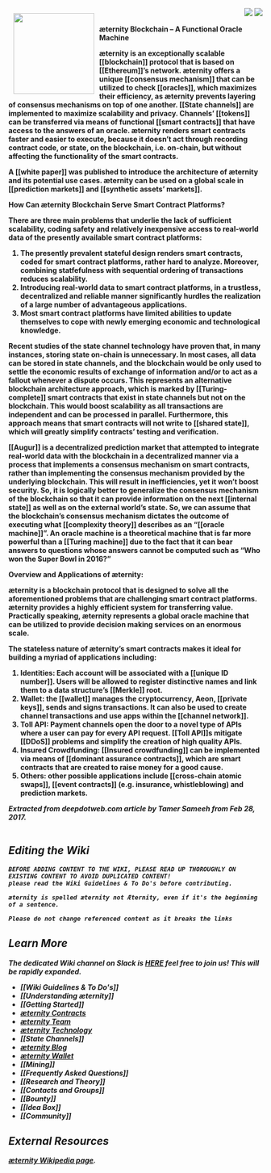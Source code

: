 <a href="http://www.aeternity.com/"><img width="160px" src="http://www.aeternity.com/user/themes/aeon/img/aeternity_logo.png" align="left" hspace="10" vspace="10"></a>

<p align = right><a target="_blank" href="https://twitter.com/intent/tweet?original_referer=https%3A%2F%2Fabout.twitter.com%2Fresources%2Fbuttons&text=Aeternity:%20scalable%20smart%20contracts%20interfacing%20with%20real%20world%20data&tw_p=tweetbutton&url=http%3A%2F%2Fwww.aeternity.com%2F&via=aetrnty"><img src="http://s30.postimg.org/j2q6ql27h/Tweet.png"></a>
<a target="_blank" href="https://twitter.com/aetrnty"> <img src="https://s24.postimg.org/4xcf9j8xh/Follow-_Twitter.jpg?2"></a>
</p>
<b>æternity Blockchain – A Functional Oracle Machine<p>

æternity is an exceptionally scalable [[blockchain]] protocol that is based on [[Ethereum]]’s network. æternity offers a unique [[consensus mechanism]] that can be utilized to check [[oracles]], which maximizes their efficiency, as æternity prevents layering of consensus mechanisms on top of one another. [[State channels]] are implemented to maximize scalability and privacy. Channels’ [[tokens]] can be transferred via means of functional [[smart contracts]] that have access to the answers of an oracle. æternity renders smart contracts faster and easier to execute, because it doesn’t act through recording contract code, or state, on the blockchain, i.e. on-chain, but without affecting the functionality of the smart contracts.<p>

A [[white paper]] was published to introduce the architecture of æternity and its potential use cases. æternity can be used on a global scale in [[prediction markets]] and [[synthetic assets’ markets]].<p>

<b>How Can æternity Blockchain Serve Smart Contract Platforms?<p>

There are three main problems that underlie the lack of sufficient scalability, coding safety and relatively inexpensive access to real-world data of the presently available smart contract platforms:<p>

<ol>
<li>The presently prevalent stateful design renders smart contracts, coded for smart contract platforms, rather hard to analyze. Moreover, combining statfefulness with sequential ordering of transactions reduces scalability.
<li>Introducing real-world data to smart contract platforms, in a trustless, decentralized and reliable manner significantly hurdles the realization of a large number of advantageous applications.
<li>Most smart contract platforms have limited abilities to update themselves to cope with newly emerging economic and technological knowledge.</ol><p>

Recent studies of the state channel technology have proven that, in many instances, storing state on-chain is unnecessary. In most cases, all data can be stored in state channels, and the blockchain would be only used to settle the economic results of exchange of information and/or to act as a fallout whenever a dispute occurs. This represents an alternative blockchain architecture approach, which is marked by [[Turing-complete]] smart contracts that exist in state channels but not on the blockchain. This would boost scalability as all transactions are independent and can be processed in parallel. Furthermore, this approach means that smart contracts will not write to [[shared state]], which will greatly simplify contracts’ testing and verification.<p>

[[Augur]] is a decentralized prediction market that attempted to integrate real-world data with the blockchain in a decentralized manner via a process that implements a consensus mechanism on smart contracts, rather than implementing the consensus mechanism provided by the underlying blockchain. This will result in inefficiencies, yet it won’t boost security. So, it is logically better to generalize the consensus mechanism of the blockchain so that it can provide information on the next [[internal state]] as well as on the external world’s state. So, we can assume that the blockchain’s consensus mechanism dictates the outcome of executing what [[complexity theory]] describes as an “[[oracle machine]]”. An oracle machine is a theoretical machine that is far more powerful than a [[Turing machine]] due to the fact that it can bear answers to questions whose answers cannot be computed such as “Who won the Super Bowl in 2016?”<p>

<b>Overview and Applications of æternity:<p>

æternity is a blockchain protocol that is designed to solve all the aforementioned problems that are challenging smart contract platforms. æternity provides a highly efficient system for transferring value. Practically speaking, æternity represents a global oracle machine that can be utilized to provide decision making services on an enormous scale.<p>

The stateless nature of æternity’s smart contracts makes it ideal for building a myriad of applications including:<ol>
<li>Identities: Each account will be associated with a [[unique ID number]]. Users will be allowed to register distinctive names and link them to a data structure’s [[Merkle]] root.
<li>Wallet: the [[wallet]] manages the cryptocurrency, Aeon, [[private keys]], sends and signs transactions. It can also be used to create channel transactions and use apps within the [[channel network]].
<li>Toll API: Payment channels open the door to a novel type of APIs where a user can pay for every API request. [[Toll API]]s mitigate [[DDoS]] problems and simplify the creation of high quality APIs.
<li>Insured Crowdfunding: [[Insured crowdfunding]] can be implemented via means of [[dominant assurance contracts]], which are smart contracts that are created to raise money for a good cause.
<li>Others: other possible applications include [[cross-chain atomic swaps]], [[event contracts]] (e.g. insurance, whistleblowing) and prediction markets. </ol><p>

<i>Extracted from deepdotweb.com article by Tamer Sameeh from Feb 28, 2017. 

[comment]: <> (Using a table to clear the floated image! doesn't seem to be a nice markdown way!)
<table border=0>
</table>

## Editing the Wiki


    BEFORE ADDING CONTENT TO THE WIKI, PLEASE READ UP THOROUGHLY ON EXISTING CONTENT TO AVOID DUPLICATED CONTENT!
    please read the Wiki Guidelines & To Do's before contributing.

    æternity is spelled æternity not Æternity, even if it's the beginning of a sentence.

    Please do not change referenced content as it breaks the links


## Learn More
The dedicated Wiki channel on Slack is [HERE](https://pacific-beach-20900.herokuapp.com/) feel free to join us!
_This will be rapidly expanded._

* [[Wiki Guidelines & To Do's]]
* [[Understanding æternity]]
* [[Getting Started]]
* [æternity Contracts](æternity-Contracts)
* [æternity Team](æternity-Team)
* [æternity Technology](æternity-Technology)
* [[State Channels]]
* [æternity Blog](https://blog.aeternity.com/)
* [æternity Wallet](https://wallet.aeternity.com/)
* [[Mining]]
* [[Frequently Asked Questions]]
* [[Research and Theory]]
* [[Contacts and Groups]]
* [[Bounty]]
* [[Idea Box]]
* [[Community]]

## External Resources
[æternity Wikipedia page](https://en.wikipedia.org/wiki/AEternity).

[Whitepaper_English]: Whitepaper_English
[Whitepaper_Korean (한국어)]: Whitepaper_Korean-(한국어)
[Whitepaper_Indonesia]: Whitepaper_Indonesia
[Whitepaper_French]: Whitepaper_French
[Whitepaper_Chinese]: Whitepaper_Chinese
[Whitepaper_Russian]: Whitepaper_Russian
[Whitepaper_Español]: Whitepaper_Español
[Whitepaper_Japanese]: Whitepaper_Japanese